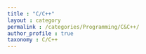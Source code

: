 ```yaml
---
title : "C/C++"
layout : category
permalink : /categories/Programming/C&C++/
author_profile : true
taxonomy : C/C++
---
```

